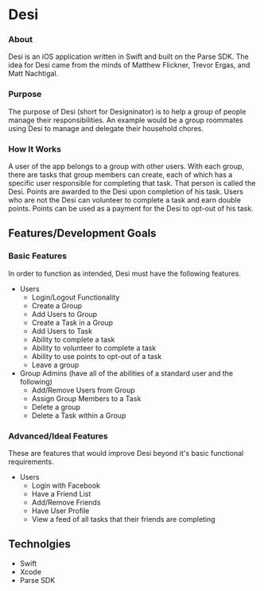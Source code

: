 # Desi

### About
Desi is an iOS application written in Swift and built on the Parse SDK.
The idea for Desi came from the minds of Matthew Flickner, Trevor Ergas, and Matt Nachtigal.

### Purpose
The purpose of Desi (short for Designinator) is to help a group of people manage their responsibilities. An example would be a group roommates using Desi to manage and delegate their household chores.

### How It Works
A user of the app belongs to a group with other users. With each group, there are tasks that group members can create, each of which has a specific user responsible for completing that task. That person is called the Desi. Points are awarded to the Desi upon completion of his task. Users who are not the Desi can volunteer to complete a task and earn double points. Points can be used as a payment for the Desi to opt-out of his task.

## Features/Development Goals
### Basic Features
In order to function as intended, Desi must have the following features.
* Users
  * Login/Logout Functionality
  * Create a Group
  * Add Users to Group
  * Create a Task in a Group
  * Add Users to Task
  * Ability to complete a task
  * Ability to volunteer to complete a task
  * Ability to use points to opt-out of a task
  * Leave a group
* Group Admins (have all of the abilities of a standard user and the following)
  * Add/Remove Users from Group
  * Assign Group Members to a Task
  * Delete a group
  * Delete a Task within a Group

### Advanced/Ideal Features
These are features that would improve Desi beyond it's basic functional requirements.
* Users
  * Login with Facebook
  * Have a Friend List
  * Add/Remove Friends
  * Have User Profile
  * View a feed of all tasks that their friends are completing

## Technolgies
* Swift
* Xcode
* Parse SDK
